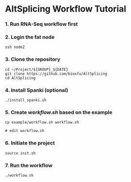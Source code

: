 # AltSplicing Workflow Tutorial

### 1. Run RNA-Seq workflow first

### 2. Login the fat node
```
ssh node2
```

### 3. Clone the repository
```
cd ~/Project/${GROUP}_${DATE}
git clone https://github.com/bioxfu/AltSplicing
cd AltSplicing
```

### 4. Install Spanki (optional)
```
./install_spanki.sh 
```

### 5. Create *workflow.sh* based on the example
```
cp example/workflow.sh workflow.sh

# edit workflow.sh
```

### 6. Initiate the project
```
source init.sh
```

### 7. Run the workflow
```
./workflow.sh
```

